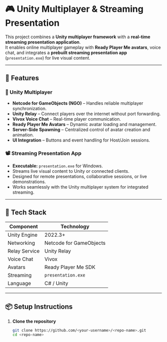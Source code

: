 # 🎮 Unity Multiplayer & Streaming Presentation

This project combines a **Unity multiplayer framework** with a **real-time streaming presentation application**.  
It enables online multiplayer gameplay with **Ready Player Me avatars**, voice chat, and integrates a **prebuilt streaming presentation app** (`presentation.exe`) for live visual content.

---

## 🚀 Features

### 🧩 Unity Multiplayer
- **Netcode for GameObjects (NGO)** – Handles reliable multiplayer synchronization.  
- **Unity Relay** – Connect players over the internet without port forwarding.  
- **Vivox Voice Chat** – Real-time player communication.  
- **Ready Player Me Avatars** – Dynamic avatar loading and management.  
- **Server-Side Spawning** – Centralized control of avatar creation and animation.  
- **UI Integration** – Buttons and event handling for Host/Join sessions.

### 📽️ Streaming Presentation App
- **Executable:** `presentation.exe` for Windows.  
- Streams live visual content to Unity or connected clients.  
- Designed for remote presentations, collaborative sessions, or live demonstrations.  
- Works seamlessly with the Unity multiplayer system for integrated streaming.

---

## 🧱 Tech Stack

| Component | Technology |
|-----------|------------|
| Unity Engine | 2022.3+ |
| Networking | Netcode for GameObjects |
| Relay Service | Unity Relay |
| Voice Chat | Vivox |
| Avatars | Ready Player Me SDK |
| Streaming | `presentation.exe` |
| Language | C# / Unity |

---

## 📦 Setup Instructions

1. **Clone the repository**
   ```bash
   git clone https://github.com/<your-username>/<repo-name>.git
   cd <repo-name>
